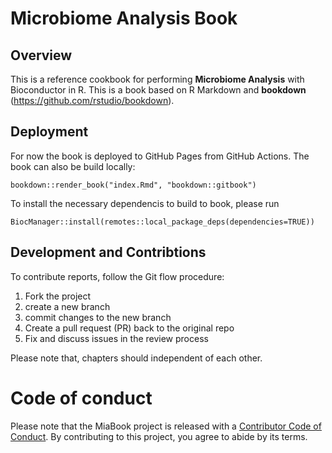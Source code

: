 # Microbiome Analysis Book

## Overview

This is a reference cookbook for performing **Microbiome Analysis** with 
Bioconductor in R. This is a book based on R Markdown and **bookdown** 
(https://github.com/rstudio/bookdown).

## Deployment

For now the book is deployed to GitHub Pages from GitHub Actions. 
The book can also be build locally:

```
bookdown::render_book("index.Rmd", "bookdown::gitbook")
```

To install the necessary dependencis to build to book, please run
```
BiocManager::install(remotes::local_package_deps(dependencies=TRUE))
```

## Development and Contribtions

To contribute reports, follow the Git flow procedure:

1. Fork the project
2. create a new branch
3. commit changes to the new branch
4. Create a pull request (PR) back to the original repo
5. Fix and discuss issues in the review process

Please note that, chapters should independent of each other.

# Code of conduct

Please note that the MiaBook project is released with a [Contributor Code of Conduct](https://contributor-covenant.org/version/2/0/CODE_OF_CONDUCT.html).
By contributing to this project, you agree to abide by its terms.
